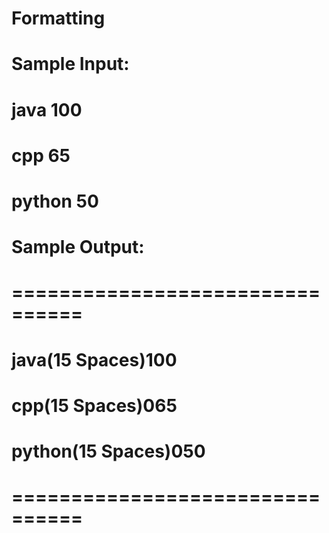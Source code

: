 # Formatting
# Sample Input:
# java 100
# cpp 65
# python 50
# 
# 
# Sample Output:
# ================================
# java(15 Spaces)100 
# cpp(15 Spaces)065 
# python(15 Spaces)050 
# ================================
